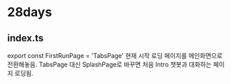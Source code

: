 # 28days

## index.ts
export const FirstRunPage = 'TabsPage'
현재 시작 로딩 페이지를 메인화면으로 전환해놓음. TabsPage 대신 SplashPage로 바꾸면 처음 Intro 챗봇과 대화하는 페이지 로딩됨.
